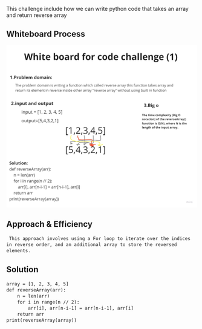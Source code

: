 This challenge include how we can write python code that takes an array and return reverse array

## Whiteboard Process
![Whiteboard](./Untitled%20(7).jpg)

## Approach & Efficiency
```
 This approach involves using a For loop to iterate over the indices in reverse order, and an additional array to store the reversed elements.
```
## Solution
```
array = [1, 2, 3, 4, 5]
def reverseArray(arr):
    n = len(arr)
    for i in range(n // 2):
        arr[i], arr[n-i-1] = arr[n-i-1], arr[i]
    return arr
print(reverseArray(array))
```